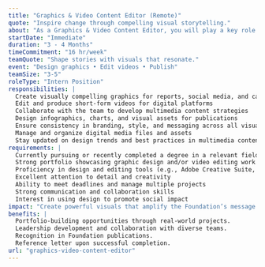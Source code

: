 ```yaml
---
title: "Graphics & Video Content Editor (Remote)"
quote: "Inspire change through compelling visual storytelling."
about: "As a Graphics & Video Content Editor, you will play a key role in creating engaging visual content that amplifies our mission and initiatives. This internship offers a unique opportunity for creative individuals passionate about design, video editing, and digital media to contribute their skills toward meaningful projects. You will gain hands-on experience in producing multimedia content that educates, inspires, and mobilizes audiences."
startDate: "Immediate"
duration: "3 - 4 Months"
timeCommitment: "16 hr/week"
teamQuote: "Shape stories with visuals that resonate."
event: "Design graphics • Edit videos • Publish"
teamSize: "3-5"
roleType: "Intern Position"
responsibilities: |
  Create visually compelling graphics for reports, social media, and campaigns
  Edit and produce short-form videos for digital platforms
  Collaborate with the team to develop multimedia content strategies
  Design infographics, charts, and visual assets for publications
  Ensure consistency in branding, style, and messaging across all visuals
  Manage and organize digital media files and assets
  Stay updated on design trends and best practices in multimedia content
requirements: |
  Currently pursuing or recently completed a degree in a relevant field (e.g., Graphic Design, Multimedia, Communications, Digital Media)
  Strong portfolio showcasing graphic design and/or video editing work
  Proficiency in design and editing tools (e.g., Adobe Creative Suite, Canva, Final Cut Pro)
  Excellent attention to detail and creativity
  Ability to meet deadlines and manage multiple projects
  Strong communication and collaboration skills
  Interest in using design to promote social impact
impact: "Create powerful visuals that amplify the Foundation’s message and inspire community action."
benefits: |
  Portfolio-building opportunities through real-world projects.
  Leadership development and collaboration with diverse teams.
  Recognition in Foundation publications.
  Reference letter upon successful completion.
url: "graphics-video-content-editor"
---
```


